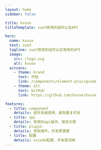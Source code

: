 ```yaml
---
layout: home
sidebar: false

title: kvuse
titleTemplate: vue3常用的组件以及API

hero:
  name: kvuse 
  text: vue3
  tagline: vue3常用的组件以及常用的API
  image:
    src: /logo.svg
    alt: kvuse
  actions:
    - theme: brand
      text: 开始
      link: /components/element-plus/guide
    - theme: alt
      text: GitHub
      link: https://github.com/kvuse/kvuse

features:
  - title: component
    details: 组件快速使用，避免重复开发
  - title: api
    details: 常用的api操作，使用方便
  - title: plugin
    details: 常用插件，开发更便捷
  - title: 配置
    details: vscode配置，开发更流畅
---
```

